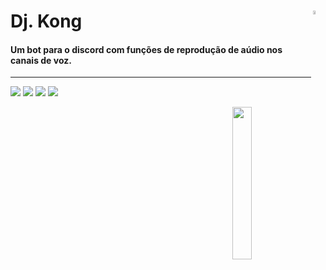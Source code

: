 # Dj. Kong <a href="https://github.com/marcio1002/bot-Ondisco"><img src="https://simpleicons.org/icons/github.svg" width="4%"  align="right"/></a>

#### Um bot para o discord com funções de reprodução de aúdio nos canais de voz.
***
![](https://img.shields.io/badge/Dj--Godzilla-v2.0-blue) ![](https://img.shields.io/static/v1?style=flat&label=Discord&message=^12.3&color=7289DA&logo=discord&logoColor=7289DA&link=https://discord.js.org/#) ![](https://img.shields.io/static/v1?style=flat&logo=javascript&label=%20&message=JavaScript&color=2B2B2B) ![](https://img.shields.io/badge/licence-aladdin%208-7294FE)



<img src="https://cdn.discordapp.com/avatars/617522102895116358/0e29cb571d0a8976cdaa377bfe679c02.webp?size=1024" width="25%" align="right" />

